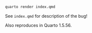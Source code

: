 ```bash
quarto render index.qmd
```

See `index.qmd` for description of the bug!

Also reproduces in Quarto 1.5.56.
